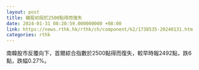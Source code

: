 ```yaml
---
layout: post
title: 韓股初段於2500點得而復失
date: 2024-01-31 08:20:59.000000000 +08:00
link: https://news.rthk.hk/rthk/ch/component/k2/1738535-20240131.htm
categories: rthk
---
```


南韓股市反覆向下，首爾綜合指數於2500點得而復失，較早時報2492點，跌6點，跌幅0.27%。
